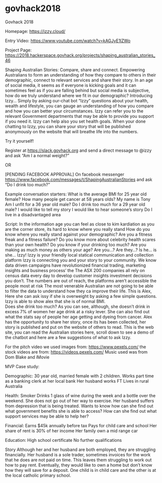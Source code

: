 # govhack2018
Govhack 2018

Homepage: https://izzy.cloud/

Entry Video: https://www.youtube.com/watch?v=kAGJyE1lZWo

Project Page: https://2018.hackerspace.govhack.org/projects/shaping_australian_stories_46

Shaping Australian Stories: Compare, share and connect.
Empowering Australians to form an understanding of how they compare to others in their demographic, connect to relevant services and share their story.
In an age of social media, it seems as if everyone is kicking goals and it can sometimes feel as if you are falling behind but social media is subjective, how do we truly understand where we fit in our demographic?
Introducing Izzy…
Simply by asking our-chat bot “Izzy” questions about your health, wealth and lifestyle, you can gauge an understanding of how you compare and how you can better your circumstances. Izzy can refer you to the relevant Government departments that may be able to provide you support if you need it. Izzy can help also you set health goals. When your done chatting to Izzy, you can share your story that will be published anonymously on the website that will breathe life into the numbers.


Try it yourself!

Register at https://slack.govhack.org and send a direct message to @izzy and ask “Am I a normal weight?”

OR

[PENDING FACEBOOK APPROVAL]
On facebook messenger https://www.facebook.com/messages/t/ShapingAustralianStories and ask “Do I drink too much?”

Example conversation starters:
What is the average BMI for 25 year old female?
How many people get cancer at 58 years olds?
My name is Tony
Am I unfit for a 36 year old male?
Do I drink too much for a 29 year old male?
I would like to tell my story
I would like to hear someone’s story
Do I live in a disadvantaged area

Script: 
In the information age you can feel as close to kim kardiation as you are the corner store, its hard to know where you really stand 
How do you know where you really stand against your demographic? 
Are you a fitness freak and a fitness failure? 
Do you know more about celebrity health scares than your own health? 
Do you know if your drinking too much? 
Are you making as much money as others your age? 
Are you…?
Are they…?
Is he… is she… 
Izzy! 
Izzy is your friendly local statical communication and collection platform 
Izzy is connecting you and your story to your community. 
We know data driven campaigns have revolutionized financial trading, marketing insights and business process’ the
The ASX 200 companies all rely on census data every day  to develop customer insights investment decisions you don’t. 
The numbers are out of reach, the platforms aren’t accessible the people most at risk 
The most venerable Australian are not going to be able to filter the data to understand how they ca improve their life. 
This is Alex, Here she can ask issy if she is overweight by asking a few simple questions.  Izzy is able to show alex that she is of normal BMI.  
Does she drink too much? As you can see, although, she doesn’t drink in excess 7% of women her age drink at a risky lever.  She can also find out what the stats say of people her age getting and dyeing from cancer. 
Alex has the opportunity to share her story, once its has been collected, her story is published and put on the website of others to read. 
This is the web site, you can read the Australian stories here, scroll down to see a demo of the chatbot and here are a few suggestions of what to ask Izzy. 

For the pitch video we used images from: https://www.pexels.com/
 the stock videos are from: https://videos.pexels.com/
Music used was from Dom Blake and iMovie 


MVP Case study: 

Demographic:
30 year old, married female with 2 children.
Works part time as a banking clerk at her local bank
Her husband works FT 
Lives in rural Australia

Health:
Smoker
Drinks 1 glass of wine during the week and a bottle over the weekend. 
She does not go out of her way to exercise. 
Her husband suffers from depression that is being treated. 
Wants to know how can she find out what government benefits she is able to access? 
How can she find out what support services may be able to help her?

Financial: 
Earns $45k annually before tax
Pays for child care and school 
Her share of rent is 30% of her income 
Her family own a mid range car

Education: 
High school certificate 
No further qualifications 

Story 
Although her and her husband are both employed, they are struggling financially. Her husband is a sole trader, sometimes invoices for the work that he does are not paid on time. This leaves them struggling to work out how to pay rent. Eventually, they would like to own a home but don’t know how they will save for a deposit. One child is in child care and the other is at the local catholic primary school. 




